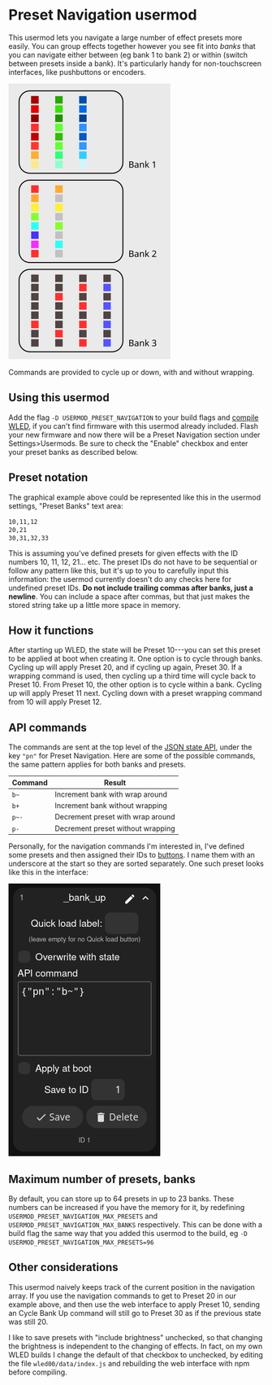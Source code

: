 # Preset Navigation usermod
This usermod lets you navigate a large number of effect presets more easily. You can group effects together however you see fit into *banks* that you can navigate either between (eg bank 1 to bank 2) or within (switch between presets inside a bank). It's particularly handy for non-touchscreen interfaces, like pushbuttons or encoders.

![A graphic showing three boxes, containing LED strips that each represent an effect preset. The first box contains 3 sets of LED strips of different hues but the same effect, labeled Bank 1. The next box shows only 2 LED strips with rainbow themes, and is labeled Bank 2. The final box shows 4 LED strips and a representation of different LED chase effects, labeled Bank 3.](PresetNavigationDiagram.png)

Commands are provided to cycle up or down, with and without wrapping.

## Using this usermod
Add the flag `-D USERMOD_PRESET_NAVIGATION` to your build flags and [compile WLED](https://kno.wled.ge/advanced/compiling-wled/), if you can't find firmware with this usermod already included. Flash your new firmware and now there will be a Preset Navigation section under Settings>Usermods. Be sure to check the "Enable" checkbox and enter your preset banks as described below.

## Preset notation
The graphical example above could be represented like this in the usermod settings, "Preset Banks" text area:

```
10,11,12
20,21
30,31,32,33
```

This is assuming you've defined presets for given effects with the ID numbers 10, 11, 12, 21... etc. The preset IDs do not have to be sequential or follow any pattern like this, but it's up to you to carefully input this information: the usermod currently doesn't do any checks here for undefined preset IDs. **Do not include trailing commas after banks, just a newline**. You can include a space after commas, but that just makes the stored string take up a little more space in memory.

## How it functions
After starting up WLED, the state will be Preset 10---you can set this preset to be applied at boot when creating it. One option is to cycle through banks. Cycling up will apply Preset 20, and if cycling up again, Preset 30. If a wrapping command is used, then cycling up a third time will cycle back to Preset 10. From Preset 10, the other option is to cycle within a bank. Cycling up will apply Preset 11 next. Cycling down with a preset wrapping command from 10 will apply Preset 12.


## API commands
The commands are sent at the top level of the [JSON state API](https://kno.wled.ge/interfaces/json-api/), under the key `"pn"` for Preset Navigation. Here are some of the possible commands, the same pattern applies for both banks and presets.

| Command | Result                            |
|---------|-----------------------------------|
| `b~`    | Increment bank with wrap around   |
| `b+`    | Increment bank without wrapping   |
| `p~-`   | Decrement preset with wrap around |
| `p-`    | Decrement preset without wrapping |

Personally, for the navigation commands I'm interested in, I've defined some presets and then assigned their IDs to [buttons](https://kno.wled.ge/features/macros/#buttons). I name them with an underscore at the start so they are sorted separately. One such preset looks like this in the interface:

![A screenshot showing a preset with name "\_bank_up" and API command {"pn" : "b~"}](ScreenshotBankUp.png)

## Maximum number of presets, banks
By default, you can store up to 64 presets in up to 23 banks. These numbers can be increased if you have the memory for it, by redefining `USERMOD_PRESET_NAVIGATION_MAX_PRESETS` and `USERMOD_PRESET_NAVIGATION_MAX_BANKS` respectively. This can be done with a build flag the same way that you added this usermod to the build, eg `-D USERMOD_PRESET_NAVIGATION_MAX_PRESETS=96`

## Other considerations
This usermod naively keeps track of the current position in the navigation array. If you use the navigation commands to get to Preset 20 in our example above, and then use the web interface to apply Preset 10, sending an Cycle Bank Up command will still go to Preset 30 as if the previous state was still 20.

I like to save presets with "include brightness" unchecked, so that changing the brightness is independent to the changing of effects. In fact, on my own WLED builds I change the default of that checkbox to unchecked, by editing the file `wled00/data/index.js` and rebuilding the web interface with npm before compiling.
